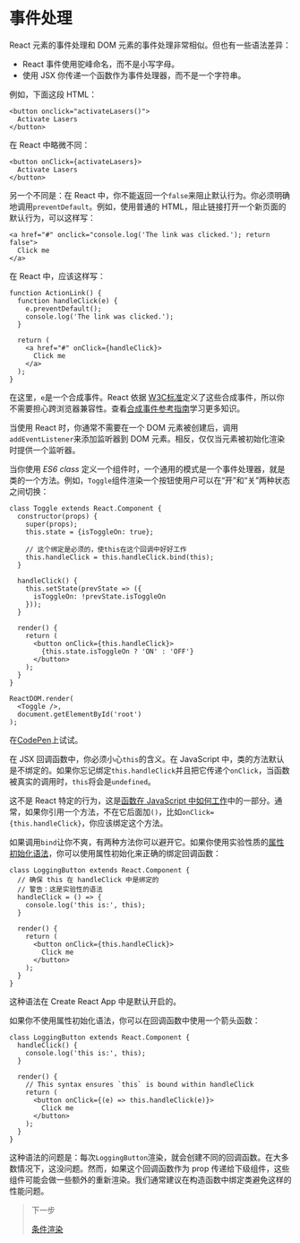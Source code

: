 # 事件处理

React 元素的事件处理和 DOM 元素的事件处理非常相似。但也有一些语法差异：

* React 事件使用驼峰命名，而不是小写字母。
* 使用 JSX 你传递一个函数作为事件处理器，而不是一个字符串。

例如，下面这段 HTML：

```
<button onclick="activateLasers()">
  Activate Lasers
</button>
```

在 React 中略微不同：

```
<button onClick={activateLasers}>
  Activate Lasers
</button>
```

另一个不同是：在 React 中，你不能返回一个`false`来阻止默认行为。你必须明确地调用`preventDefault`。例如，使用普通的 HTML，阻止链接打开一个新页面的默认行为，可以这样写：

```
<a href="#" onclick="console.log('The link was clicked.'); return false">
  Click me
</a>
```

在 React 中，应该这样写：

```
function ActionLink() {
  function handleClick(e) {
    e.preventDefault();
    console.log('The link was clicked.');
  }

  return (
    <a href="#" onClick={handleClick}>
      Click me
    </a>
  );
}
```

在这里，`e`是一个合成事件。React 依据 [W3C标准](https://www.w3.org/TR/DOM-Level-3-Events/)定义了这些合成事件，所以你不需要担心跨浏览器兼容性。查看[合成事件参考指南](https://facebook.github.io/react/docs/events.html)学习更多知识。

当使用 React 时，你通常不需要在一个 DOM 元素被创建后，调用`addEventListener`来添加监听器到 DOM 元素。相反，仅仅当元素被初始化渲染时提供一个监听器。

当你使用 *ES6 class* 定义一个组件时，一个通用的模式是一个事件处理器，就是类的一个方法。例如，`Toggle`组件渲染一个按钮使用户可以在“开”和“关”两种状态之间切换：

```
class Toggle extends React.Component {
  constructor(props) {
    super(props);
    this.state = {isToggleOn: true};

    // 这个绑定是必须的，使this在这个回调中好好工作
    this.handleClick = this.handleClick.bind(this);
  }

  handleClick() {
    this.setState(prevState => ({
      isToggleOn: !prevState.isToggleOn
    }));
  }

  render() {
    return (
      <button onClick={this.handleClick}>
        {this.state.isToggleOn ? 'ON' : 'OFF'}
      </button>
    );
  }
}

ReactDOM.render(
  <Toggle />,
  document.getElementById('root')
);
```

在[CodePen](http://codepen.io/gaearon/pen/xEmzGg?editors=0010)上试试。

在 JSX 回调函数中，你必须小心`this`的含义。在 JavaScript 中，类的方法默认是不绑定的。如果你忘记绑定`this.handleClick`并且把它传递个`onClick`，当函数被真实的调用时，`this`将会是`undefined`。

这不是 React 特定的行为，这是[函数在 JavaScript 中如何工作](https://www.smashingmagazine.com/2014/01/understanding-javascript-function-prototype-bind/)中的一部分。通常，如果你引用一个方法，不在它后面加`()`，比如`onClick={this.handleClick}`，你应该绑定这个方法。

如果调用`bind`让你不爽，有两种方法你可以避开它。如果你使用实验性质的[属性初始化语法](https://babeljs.io/docs/plugins/transform-class-properties/)，你可以使用属性初始化来正确的绑定回调函数：

```
class LoggingButton extends React.Component {
  // 确保 this 在 handleClick 中是绑定的
  // 警告：这是实验性的语法
  handleClick = () => {
    console.log('this is:', this);
  }

  render() {
    return (
      <button onClick={this.handleClick}>
        Click me
      </button>
    );
  }
}
```

这种语法在 Create React App 中是默认开启的。

如果你不使用属性初始化语法，你可以在回调函数中使用一个箭头函数：

```
class LoggingButton extends React.Component {
  handleClick() {
    console.log('this is:', this);
  }

  render() {
    // This syntax ensures `this` is bound within handleClick
    return (
      <button onClick={(e) => this.handleClick(e)}>
        Click me
      </button>
    );
  }
}
```

这种语法的问题是：每次`LoggingButton`渲染，就会创建不同的回调函数。在大多数情况下，这没问题。然而，如果这个回调函数作为 prop 传递给下级组件，这些组件可能会做一些额外的重新渲染。我们通常建议在构造函数中绑定类避免这样的性能问题。

> 下一步
>
> [条件渲染](./条件渲染.md)